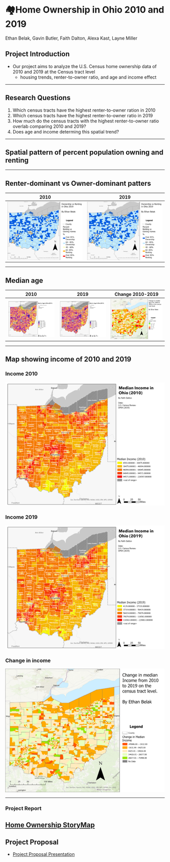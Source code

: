 # 🏘️Home Ownership in Ohio 2010 and 2019

Ethan Belak, Gavin Butler, Faith Dalton, Alexa Kast, Layne Miller

## Project Introduction
- Our project aims to analyze the U.S. Census home ownership data of 2010 and 2019 at the Census tract level
  - housing trends, renter-to-owner ratio, and age and income effect

---
## Research Questions
1) Which census tracts have the highest renter-to-owner ration in 2010
2) Which census tracts have the highest renter-to-owner ratio in 2019
3) How much do the census tracts with the highest renter-to-owner ratio overlab comparing 2010 and 2019?
4) Does age and income determing this spatial trend?
---
## Spatial pattern of percent population owning and renting
---
## Renter-dominant vs Owner-dominant patters
2010|2019
:----------------------:|:--------------------------:
![2010 rent/own](https://github.com/F-Dalton34/Ohio_Home_Ownership/blob/main/Maps/Renter%20vs.%20Homeownership/Rent2.019.png)|![2019 rent/own](https://github.com/F-Dalton34/Ohio_Home_Ownership/blob/main/Maps/Renter%20vs.%20Homeownership/Rent2.019.png)

---
## Median age
2010|2019|Change 2010-2019
:----------------------:|:--------------------------:|:--------------------:
![age2010](https://github.com/F-Dalton34/Ohio_Home_Ownership/blob/main/Maps/Age%20Data/Median%20Age%202010.png)| ![Age2019](https://github.com/F-Dalton34/Ohio_Home_Ownership/blob/main/Maps/Age%20Data/Age2019.png)|![change age](https://github.com/F-Dalton34/Ohio_Home_Ownership/blob/main/Maps/Age%20Data/chngeage.png)


---
## Map showing income of 2010 and 2019
### Income 2010 
![income 2010](https://github.com/F-Dalton34/Ohio_Home_Ownership/blob/main/Maps/Median%20Income%202010.png)
### Income 2019
![income 2019](https://github.com/F-Dalton34/Ohio_Home_Ownership/blob/main/Maps/Median%20Income%202019.png)
### Change in income
![change income](https://github.com/F-Dalton34/Ohio_Home_Ownership/blob/main/Maps/Chgincome.png)

---
### Project Report 
[Home Ownership StoryMap](https://storymaps.arcgis.com/stories/09f2db7b25db4c22adb9658aea1d3e67)
---
## Project Proposal
- [Project Proposal Presentation](https://docs.google.com/presentation/d/1uJ9hqHD612bhaDIPcPO1kKyDgwzjOcfPcvZl1YjjjrQ/edit?usp=sharing)


